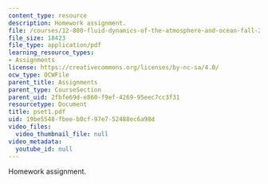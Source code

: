 ```yaml
---
content_type: resource
description: Homework assignment.
file: /courses/12-800-fluid-dynamics-of-the-atmosphere-and-ocean-fall-2004/19be5548fbeeb0cf97e752488ec6a98d_pset1.pdf
file_size: 18423
file_type: application/pdf
learning_resource_types:
- Assignments
license: https://creativecommons.org/licenses/by-nc-sa/4.0/
ocw_type: OCWFile
parent_title: Assignments
parent_type: CourseSection
parent_uid: 2fbfe69d-e860-f9ef-4269-95eec7cc3f31
resourcetype: Document
title: pset1.pdf
uid: 19be5548-fbee-b0cf-97e7-52488ec6a98d
video_files:
  video_thumbnail_file: null
video_metadata:
  youtube_id: null
---
```

Homework assignment.